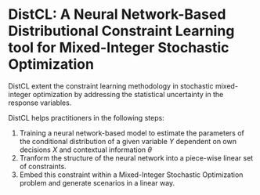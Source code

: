 # DistCL: A Neural Network-Based Distributional Constraint Learning tool for Mixed-Integer Stochastic Optimization

DistCL extent the constraint learning methodology in stochastic mixed-integer optimization by addressing the statistical uncertainty in the response variables. 

DistCL helps practitioners in the following steps:

1. Training a neural network-based model to estimate the parameters of the conditional distribution of a given variable $Y$ dependent on own decisions $X$ and contextual information $\theta$
2. Tranform the structure of the neural network into a piece-wise linear set of constraints.
3. Embed this constraint within a Mixed-Integer Stochastic Optimization problem and generate scenarios in a linear way.
